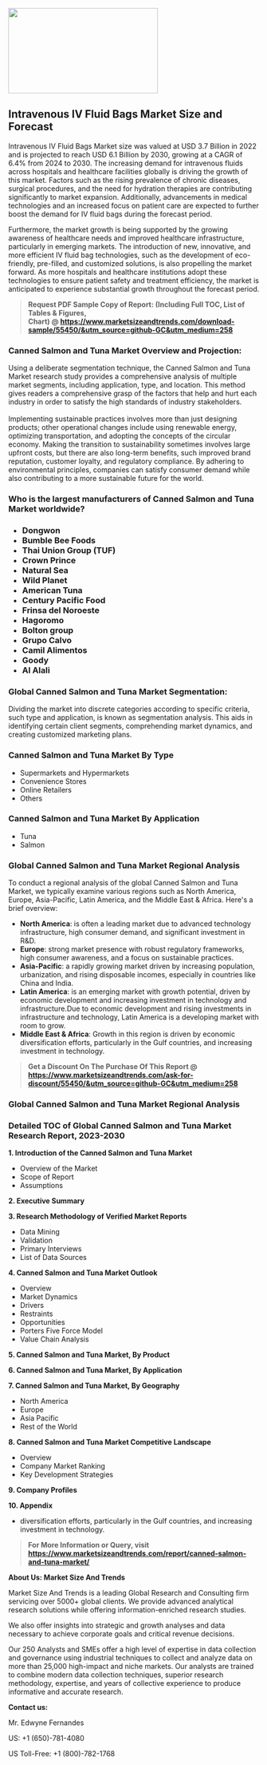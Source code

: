 <p><img class="alignnone size-medium wp-image-20088" src="https://ffe5etoiles.com/wp-content/uploads/2024/12/MST1-300x171.png" alt="" width="300" height="171" /></p><h2>Intravenous IV Fluid Bags Market Size and Forecast</h2><p>Intravenous IV Fluid Bags Market size was valued at USD 3.7 Billion in 2022 and is projected to reach USD 6.1 Billion by 2030, growing at a CAGR of 6.4% from 2024 to 2030. The increasing demand for intravenous fluids across hospitals and healthcare facilities globally is driving the growth of this market. Factors such as the rising prevalence of chronic diseases, surgical procedures, and the need for hydration therapies are contributing significantly to market expansion. Additionally, advancements in medical technologies and an increased focus on patient care are expected to further boost the demand for IV fluid bags during the forecast period.</p><p>Furthermore, the market growth is being supported by the growing awareness of healthcare needs and improved healthcare infrastructure, particularly in emerging markets. The introduction of new, innovative, and more efficient IV fluid bag technologies, such as the development of eco-friendly, pre-filled, and customized solutions, is also propelling the market forward. As more hospitals and healthcare institutions adopt these technologies to ensure patient safety and treatment efficiency, the market is anticipated to experience substantial growth throughout the forecast period.</p></p><blockquote id="" class=""><strong>Request PDF Sample Copy of Report: (Including Full TOC, List of Tables &amp; Figures, Chart)&nbsp;@&nbsp;<strong><a href="https://www.marketsizeandtrends.com/download-sample/55450/&utm_source=github-GC&utm_medium=258" target="_blank">https://www.marketsizeandtrends.com/download-sample/55450/&utm_source=github-GC&utm_medium=258</a></strong></strong></blockquote><h3 id="" class="">Canned Salmon and Tuna Market&nbsp;Overview and Projection:</h3><p id="" class="">Using a deliberate segmentation technique, the Canned Salmon and Tuna Market research study provides a comprehensive analysis of multiple market segments, including application, type, and location. This method gives readers a comprehensive grasp of the factors that help and hurt each industry in order to satisfy the high standards of industry stakeholders. <br /> <br />Implementing sustainable practices involves more than just designing products; other operational changes include using renewable energy, optimizing transportation, and adopting the concepts of the circular economy. Making the transition to sustainability sometimes involves large upfront costs, but there are also long-term benefits, such improved brand reputation, customer loyalty, and regulatory compliance. By adhering to environmental principles, companies can satisfy consumer demand while also contributing to a more sustainable future for the world.</p><h3 id="" class="">Who is the largest manufacturers of&nbsp;Canned Salmon and Tuna Market worldwide?</h3><h3 class=""><p><ul><li>Dongwon </li><li> Bumble Bee Foods </li><li> Thai Union Group (TUF) </li><li> Crown Prince </li><li> Natural Sea </li><li> Wild Planet </li><li> American Tuna </li><li> Century Pacific Food </li><li> Frinsa del Noroeste </li><li> Hagoromo </li><li> Bolton group </li><li> Grupo Calvo </li><li> Camil Alimentos </li><li> Goody </li><li> Al Alali</li></ul></p></h3><h3 id="" class="">Global&nbsp;Canned Salmon and Tuna Market Segmentation:</h3><p id="" class="">Dividing the market into discrete categories according to specific criteria, such type and application, is known as segmentation analysis. This aids in identifying certain client segments, comprehending market dynamics, and creating customized marketing plans.</p><h3 id="" class="">Canned Salmon and Tuna Market&nbsp;By Type</h3><p><p><ul><li>Supermarkets and Hypermarkets</li><li> Convenience Stores</li><li> Online Retailers</li><li> Others</p></li></ul></p></p><h3 id="" class="">Canned Salmon and Tuna Market&nbsp;By Application</h3><p class=""><p><ul><li>Tuna</li><li> Salmon</li></ul></p></p><h3 id="" class="">Global Canned Salmon and Tuna Market Regional Analysis</h3><p id="" class="">To conduct a regional analysis of the global Canned Salmon and Tuna Market, we typically examine various regions such as North America, Europe, Asia-Pacific, Latin America, and the Middle East &amp; Africa. Here's a brief overview:</p><ul><li><strong>North America</strong>: is often a leading market due to advanced technology infrastructure, high consumer demand, and significant investment in R&amp;D.</li><li><strong>Europe</strong>: strong market presence with robust regulatory frameworks, high consumer awareness, and a focus on sustainable practices.</li><li><strong>Asia-Pacific</strong>: a rapidly growing market driven by increasing population, urbanization, and rising disposable incomes, especially in countries like China and India.</li><li><strong>Latin America</strong>: is an emerging market with growth potential, driven by economic development and increasing investment in technology and infrastructure.Due to economic development and rising investments in infrastructure and technology, Latin America is a developing market with room to grow.</li><li><strong>Middle East &amp; Africa</strong>: Growth in this region is driven by economic diversification efforts, particularly in the Gulf countries, and increasing investment in technology.</li></ul><blockquote id="" class=""><strong>Get a Discount On The Purchase Of This Report @ <strong><a href="https://www.marketsizeandtrends.com/ask-for-discount/55450/&utm_source=github-GC&utm_medium=258" target="_blank">https://www.marketsizeandtrends.com/ask-for-discount/55450/&utm_source=github-GC&utm_medium=258</a></strong></strong></blockquote><h3 id="" class="">Global Canned Salmon and Tuna Market Regional Analysis</h3><h3 id="" class="">Detailed TOC of Global Canned Salmon and Tuna Market Research Report, 2023-2030</h3><p id="" class=""><strong>1. Introduction of the Canned Salmon and Tuna Market</strong></p><ul><li>Overview of the Market</li><li>Scope of Report</li><li>Assumptions</li></ul><p id="" class=""><strong>2. Executive Summary</strong></p><p id="" class=""><strong>3. Research Methodology of Verified Market Reports</strong></p><ul><li>Data Mining</li><li>Validation</li><li>Primary Interviews</li><li>List of Data Sources</li></ul><p id="" class=""><strong>4. Canned Salmon and Tuna Market Outlook</strong></p><ul><li>Overview</li><li>Market Dynamics</li><li>Drivers</li><li>Restraints</li><li>Opportunities</li><li>Porters Five Force Model</li><li>Value Chain Analysis</li></ul><p id="" class=""><strong>5. Canned Salmon and Tuna Market, By Product</strong></p><p id="" class=""><strong>6. Canned Salmon and Tuna Market, By Application</strong></p><p id="" class=""><strong>7. Canned Salmon and Tuna Market, By Geography</strong></p><ul><li>North America</li><li>Europe</li><li>Asia Pacific</li><li>Rest of the World</li></ul><p id="" class=""><strong>8. Canned Salmon and Tuna Market Competitive Landscape</strong></p><ul><li>Overview</li><li>Company Market Ranking</li><li>Key Development Strategies</li></ul><p id="" class=""><strong>9. Company Profiles</strong></p><p id="" class=""><strong>10. Appendix</strong></p><ul><li>diversification efforts, particularly in the Gulf countries, and increasing investment in technology.</li></ul><blockquote id="" class=""><strong>For More Information or Query, visit <strong><strong><a href="https://www.marketsizeandtrends.com/report/canned-salmon-and-tuna-market/" target="_blank">https://www.marketsizeandtrends.com/report/canned-salmon-and-tuna-market/</a></strong></strong></strong></blockquote><p id="" class=""><strong>About Us: Market Size And Trends</strong></p><p id="" class="">Market Size And Trends is a leading Global Research and Consulting firm servicing over 5000+ global clients. We provide advanced analytical research solutions while offering information-enriched research studies.</p><p id="" class="">We also offer insights into strategic and growth analyses and data necessary to achieve corporate goals and critical revenue decisions.</p><p id="" class="">Our 250 Analysts and SMEs offer a high level of expertise in data collection and governance using industrial techniques to collect and analyze data on more than 25,000 high-impact and niche markets. Our analysts are trained to combine modern data collection techniques, superior research methodology, expertise, and years of collective experience to produce informative and accurate research.</p><p id="" class=""><strong>Contact us:</strong></p><p id="" class="">Mr. Edwyne Fernandes</p><p id="" class="">US: +1 (650)-781-4080</p><p id="" class="">US Toll-Free: +1 (800)-782-1768</p>
